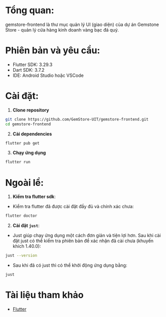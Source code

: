# Tổng quan:
gemstore-frontend là thư mục quản lý UI (giao diện) của dự án Gemstone Store - quản lý cửa hàng kinh doanh vàng bạc đá quý.

# Phiên bản và yêu cầu:
- Flutter SDK: 3.29.3
- Dart SDK: 3.7.2
- IDE: Android Studio hoặc VSCode

# Cài đặt:
1. **Clone repository**
```bash
git clone https://github.com/GemStore-UIT/gemstore-frontend.git
cd gemstore-frontend
```
2. **Cài dependencies**
```bash
flutter pub get
```
3. **Chạy ứng dụng**
```bash
flutter run
```

# Ngoài lề:
1. **Kiểm tra flutter sdk**:
- Kiểm tra flutter đã được cài đặt đầy đủ và chính xác chưa:
```bash
flutter doctor
```
2. **Cài đặt `just`**:
- Just giúp chạy ứng dụng một cách đơn giản và tiện lợi hơn. Sau khi cài đặt just có thể kiểm tra phiên bản để xác nhận đã cài chưa (khuyến khích 1.40.0):
```bash
just --version
```
- Sau khi đã có just thì có thể khởi động ứng dụng bằng: 
```bash
just
```

# Tài liệu tham khảo 
- [Flutter](https://docs.flutter.dev/)
